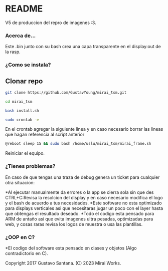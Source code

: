 # README #

V5 de produccion del repro de imagenes :3.

### Acerca de... ###

Este .bin junto con su bash crea una capa transparente en el display:out de la rasp.

### ¿Como se instala? ###

## Clonar repo
```sh
git clone https://github.com/GustavYoung/mirai_tsm.git
```

```sh
cd mirai_tsm
```

```sh
bash install.sh
```

```sh
sudo crontab -e
```

En el crontab agregar la siguiente linea y en caso necesario borrar las lineas que hagan referencia al script anterior

```sh
@reboot sleep 15 && sudo bash /home/uslu/mirai_tsm/mirai_frame.sh
```

Reiniciar el equipo.

### ¿Tienes problemas? ###

En caso de que tengas una traza de debug genera un ticket para cualquier otra situacion:

*Al ejecutar manualmente da errores o la app se cierra sola sin que des CTRL+C:Revisa la resolcion del display y en caso necesario modifica el logo y el bash de acuerdo a tus necesidades.
*Este software no esta optimizado para displays verticales asi que necesitaras jugar un poco con el layer hasta que obtengas el resultado deseado.
*Todo el codigo esta pensado para ARM de antaño asi que evita imagenes ultra pesadas, optimizadas para web, y cosas raras revisa los logos de muestra o usa las plantillas.

### ¿OOP en C? ###

*El codigo del software esta pensado en clases y objetos (Algo contradictorio en C).

Copyright 2017 Gustavo Santana.
(C) 2023 Mirai Works.